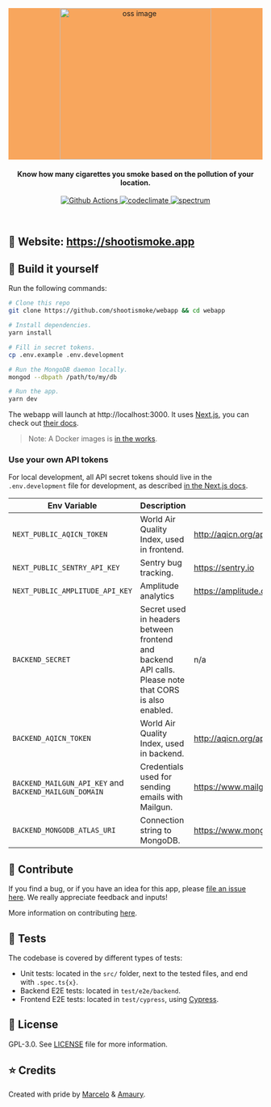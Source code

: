 <p align="center" style="background-color: #F8A65D;">
    <img alt="oss image" src="https://shootismoke.app/static/logo_text_2lines-cf697d3ebc27c385cd2f30e1f6a68c51.svg" width="300px">
</p>
<h4 align="center">Know how many cigarettes you smoke based on the pollution of your location.</h4>

<p align="center">
  <a href="https://github.com/shootismoke/webapp/actions">
    <img alt="Github Actions" src="https://github.com/shootismoke/webapp/workflows/CI/badge.svg?branch=master" />
  </a>
  <a href="https://codeclimate.com/github/shootismoke/webapp/maintainability">
    <img alt="codeclimate" src="https://api.codeclimate.com/v1/badges/9fc8ebb000978f14b6d0/maintainability" />
  </a>
  <a href="https://spectrum.chat/shootismoke">
    <img alt="spectrum" src="https://withspectrum.github.io/badge/badge.svg" />
  </a>
</p>

<br />

## :rocket: Website: https://shootismoke.app

## :hammer: Build it yourself

Run the following commands:

```bash
# Clone this repo
git clone https://github.com/shootismoke/webapp && cd webapp

# Install dependencies.
yarn install

# Fill in secret tokens.
cp .env.example .env.development

# Run the MongoDB daemon locally.
mongod --dbpath /path/to/my/db

# Run the app.
yarn dev
```

The webapp will launch at http://localhost:3000. It uses [Next.js](https://nextjs.org/), you can check out [their docs](https://nextjs.org/docs/).

> Note: A Docker images is [in the works](https://github.com/shootismoke/webapp/issues/115).

### Use your own API tokens

For local development, all API secret tokens should live in the `.env.development` file for development, as described [in the Next.js docs](https://nextjs.org/docs/basic-features/environment-variables).

| Env Variable                                           | Description                                                                                           | Url                                 | Comments                                                                |
| ------------------------------------------------------ | ----------------------------------------------------------------------------------------------------- | ----------------------------------- | ----------------------------------------------------------------------- |
| `NEXT_PUBLIC_AQICN_TOKEN`                              | World Air Quality Index, used in frontend.                                                            | http://aqicn.org/api                | Required. You can use the public one in `.env.example` for development. |
| `NEXT_PUBLIC_SENTRY_API_KEY`                           | Sentry bug tracking.                                                                                  | https://sentry.io                   | Optional.                                                               |
| `NEXT_PUBLIC_AMPLITUDE_API_KEY`                        | Amplitude analytics                                                                                   | https://amplitude.com               | Optional. Note: we **never** track PII.                                 |
| `BACKEND_SECRET`                                       | Secret used in headers between frontend and backend API calls. Please note that CORS is also enabled. | n/a                                 | Required. Defaults to `ssshhh!`                                         |
| `BACKEND_AQICN_TOKEN`                                  | World Air Quality Index, used in backend.                                                             | http://aqicn.org/api                | Required. You can use the public one in `.env.example` for development. |
| `BACKEND_MAILGUN_API_KEY` and `BACKEND_MAILGUN_DOMAIN` | Credentials used for sending emails with Mailgun.                                                     | https://www.mailgun.com/            | Optional. Only used in the [script to send emails](./scripts/email.ts). |
| `BACKEND_MONGODB_ATLAS_URI`                            | Connection string to MongoDB.                                                                         | https://www.mongodb.com/cloud/atlas | Required. Defaults to `mongodb://localhost/shootismoke`.                |

## :raising_hand: Contribute

If you find a bug, or if you have an idea for this app, please [file an issue here](https://github.com/shootismoke/webapp/issues). We really appreciate feedback and inputs!

More information on contributing [here](./CONTRIBUTING.md).

## :microscope: Tests

The codebase is covered by different types of tests:

-   Unit tests: located in the `src/` folder, next to the tested files, and end with `.spec.ts{x}`.
-   Backend E2E tests: located in `test/e2e/backend`.
-   Frontend E2E tests: located in `test/cypress`, using [Cypress](https://www.cypress.io).

## :newspaper: License

GPL-3.0. See [LICENSE](./LICENSE) file for more information.

## :star: Credits

Created with pride by [Marcelo](http://www.marcelocoelho.cc) & [Amaury](https://amaurym.com).
